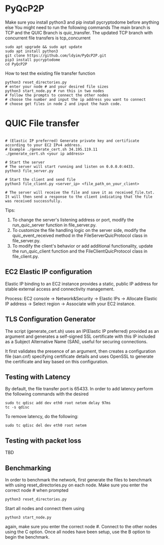 # PyQcP2P
Make sure you install python3 and pip install pycryptodome before anything else
You might need to run the following commands
The main branch is TCP and the QUIC Branch is quic_transfer. The updated TCP branch with concurrent file transfers is tcp_concurrent

```shell
sudo apt upgrade && sudo apt update
sudo apt install python3
git clone https://github.com/ldyim/PyQcP2P.git
pip3 install pycryptodome
cd PyQcP2P
```



How to test the existing file transfer function
```shell
python3 reset_directories.py
# enter your node # and your desired file sizes
python3 start_node.py # run this in two nodes
# follow the prompts to connect the other nodes
# choose the number and input the ip address you want to connect
# choose get files in node 2 and input the hash code.
```


# QUIC File transfer

```shell

# (Elastic IP preferred) Generate private key and certificate according to your EC2 IPv4 address. 
# Example ./generate_cert.sh 34.195.119.11
./generate_cert.sh <your ip address>

# Start the server
# The server will start running and listen on 0.0.0.0:4433.
python3 file_server.py

# Start the client and send file
python3 file_client.py <server_ip> <file_path_on_your_client>

# The server will receive the file and save it as received_file.txt. It will then send a response to the client indicating that the file was received successfully.

```

Tips:
1. To change the server's listening address or port, modify the run_quic_server function in file_server.py.
2. To customize the file handling logic on the server side, modify the quic_event_received method in the FileServerQuicProtocol class in file_server.py.
3. To modify the client's behavior or add additional functionality, update the run_quic_client function and the FileClientQuicProtocol class in file_client.py.

## EC2 Elastic IP configuration

Elastic IP binding to an EC2 instance provides a static, public IP address for stable external access and connectivity management.

Process:
EC2 console -> Network&Security -> Elastic IPs 
-> Allocate Elastic IP address -> Select region -> Associate with your EC2 instance.

## TLS Configuration Generator
The script (generate_cert.sh) uses an IP(Elastic IP preferred) provided as an argument and generates a self-signed SSL certificate with this IP included as a Subject Alternative Name (SAN), useful for securing connections.
 
It first validates the presence of an argument, then creates a configuration file (san.cnf) specifying certificate details and uses OpenSSL to generate the certificate and key based on this configuration.


## Testing with Latency

By default, the file transfer port is 65433. In order to add latency perform the following commands with the desired 
```shell
sudo tc qdisc add dev eth0 root netem delay 97ms
tc -s qdisc
```

To remove latency, do the following:

```shell
sudo tc qdisc del dev eth0 root netem
```


## Testing with packet loss
TBD




## Benchmarking
In order to benchmark the network, first generate the files to benchmark with using reset_directories.py on each node. Make sure you enter the correct node # when prompted
```shell
python3 reset_directories.py
```

Start all nodes and connect them using 
```shell
python3 start_node.py
```
again, make sure you enter the correct node #. Connect to the other nodes using the C option. Once all nodes have been setup, use the B option to begin the benchmark.
